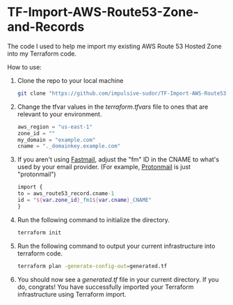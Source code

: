 # TF-Import-AWS-Route53-Zone-and-Records
The code I used to help me import my existing AWS Route 53 Hosted Zone into my Terraform code. 

How to use:
1. Clone the repo to your local machine

    ```zsh
    git clone "https://github.com/impulsive-sudor/TF-Import-AWS-Route53-Zone-and-Records.git"
    ```

2. Change the tfvar values in the *terraform.tfvars* file to ones that are relevant to your environment.

    ```terraform
    aws_region = "us-east-1"
    zone_id = ""
    my_domain = "example.com"
    cname = "._domainkey.example.com"
    ```

3. If you aren't using [Fastmail](https://www.fastmail.com), adjust the "fm" ID in the CNAME to what's used by your email provider. (For example, [Protonmail](https://proton.me/mail) is just "protonmail")

    ```terraform
    import {
    to = aws_route53_record.cname-1
    id = "${var.zone_id}_fm1${var.cname}_CNAME"
    }
    ```

4. Run the following command to initialize the directory.

    ```zsh
    terraform init
    ```

5. Run the following command to output your current infrastructure into terraform code.

    ```zsh
    terraform plan -generate-config-out=generated.tf
    ```

6. You should now see a *generated.tf* file in your current directory. If you do, congrats! You have successfully imported your Terraform infrastructure using Terraform import.
